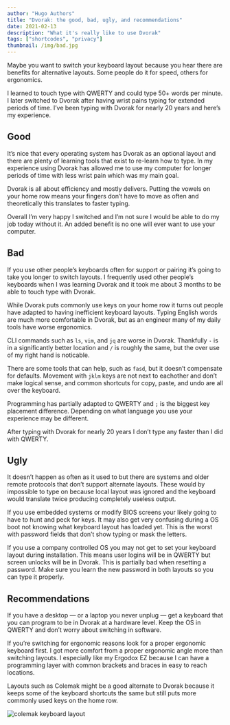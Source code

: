 ```yaml
---
author: "Hugo Authors"
title: "Dvorak: the good, bad, ugly, and recommendations"
date: 2021-02-13
description: "What it's really like to use Dvorak"
tags: ["shortcodes", "privacy"]
thumbnail: /img/bad.jpg
---
```


Maybe you want to switch your keyboard layout because you hear there are benefits for alternative layouts. Some people do it for speed, others for ergonomics.

I learned to touch type with QWERTY and could type 50+ words per minute. I later switched to Dvorak after having wrist pains typing for extended periods of time. I’ve been typing with Dvorak for nearly 20 years and here’s my experience.

## Good

It’s nice that every operating system has Dvorak as an optional layout and there are plenty of learning tools that exist to re-learn how to type. In my experience using Dvorak has allowed me to use my computer for longer periods of time with less wrist pain which was my main goal.

Dvorak is all about efficiency and mostly delivers. Putting the vowels on your home row means your fingers don’t have to move as often and theoretically this translates to faster typing.

Overall I’m very happy I switched and I’m not sure I would be able to do my job today without it. An added benefit is no one will ever want to use your computer.

## Bad

If you use other people’s keyboards often for support or pairing it’s going to take you longer to switch layouts. I frequently used other people’s keyboards when I was learning Dvorak and it took me about 3 months to be able to touch type with Dvorak.

While Dvorak puts commonly use keys on your home row it turns out people have adapted to having inefficient keyboard layouts. Typing English words are much more comfortable in Dvorak, but as an engineer many of my daily tools have worse ergonomics.

CLI commands such as `ls`, `vim`, and `jq` are worse in Dvorak. Thankfully `-` is in a significantly better location and `/` is roughly the same, but the over use of my right hand is noticable.

There are some tools that can help, such as `fasd`, but it doesn’t compensate for defaults. Movement with `jklm` keys are not next to eachother and don’t make logical sense, and common shortcuts for copy, paste, and undo are all over the keyboard.

Programming has partially adapted to QWERTY and `;` is the biggest key placement difference. Depending on what language you use your experience may be different.

After typing with Dvorak for nearly 20 years I don’t type any faster than I did with QWERTY.

## Ugly

It doesn’t happen as often as it used to but there are systems and older remote protocols that don’t support alternate layouts. These would by impossible to type on because local layout was ignored and the keyboard would translate twice producing completely useless output.

If you use embedded systems or modify BIOS screens your likely going to have to hunt and peck for keys. It may also get very confusing during a OS boot not knowing what keyboard layout has loaded yet. This is the worst with password fields that don’t show typing or mask the letters.

If you use a company controlled OS you may not get to set your keyboard layout during installation. This means user logins will be in QWERTY but screen unlocks will be in Dvorak. This is partially bad when resetting a password. Make sure you learn the new password in both layouts so you can type it properly.

## Recommendations

If you have a desktop — or a laptop you never unplug — get a keyboard that you can program to be in Dvorak at a hardware level. Keep the OS in QWERTY and don’t worry about switching in software.

If you’re switching for ergonomic reasons look for a proper ergonomic keyboard first. I got more comfort from a proper ergonomic angle more than switching layouts. I especially like my Ergodox EZ because I can have a programming layer with common brackets and braces in easy to reach locations.

Layouts such as Colemak might be a good alternate to Dvorak because it keeps some of the keyboard shortcuts the same but still puts more commonly used keys on the home row.

![colemak keyboard layout](/img/colemak-layout.png)
